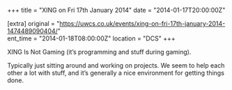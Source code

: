 +++
title = "XING on Fri 17th January 2014"
date = "2014-01-17T20:00:00Z"

[extra]
original = "https://uwcs.co.uk/events/xing-on-fri-17th-january-2014-1474489090404/"    
ent_time = "2014-01-18T08:00:00Z"
location = "DCS"
+++

XING Is Not Gaming (it’s programming and stuff during gaming).

Typically just sitting around and working on projects. We seem to help each other a lot with stuff, and it’s generally a nice environment for getting things done.


